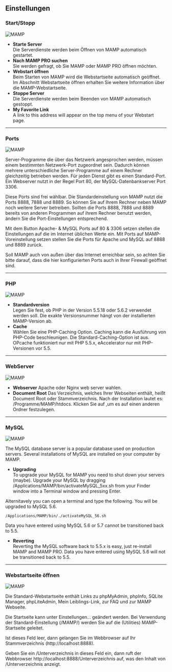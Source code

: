 ## Einstellungen

### Start/Stopp

![MAMP](StartStop.png)

*   **Starte Server**  
   Die Serverdienste werden beim Öffnen von MAMP automatisch gestartet.
*   **Nach MAMP PRO suchen**  
   Sie werden gefragt, ob Sie MAMP oder MAMP PRO öffnen möchten.
*   **Webstart öffnen**  
   Beim Starten von MAMP wird die Webstartseite automatisch geöffnet. Im Abschnitt Webstartseite öffnen erhalten Sie weitere    Information über die MAMP-Webstartseite.
*   **Stoppe Server**  
   Die Serverdienste werden beim Beenden von MAMP automatisch gestoppt.
*   **My Favorite Link**  
   A link to this address will appear on the top menu of your Webstart page.

---

### Ports

![MAMP](Ports.png)

Server-Programme die über das Netzwerk angesprochen werden, müssen einem bestimmten Netzwerk-Port zugeordnet sein. Dadurch können mehrere unterschiedliche Server-Programme auf einem Rechner gleichzeitig betrieben werden. Für jeden Dienst gibt es einen Standard-Port. Ein Webserver nutzt in der Regel Port 80, der MySQL-Datenbankserver Port 3306.

Diese Ports sind frei wählbar. Die Standardeinstellung von MAMP nutzt die Ports 8888, 7888 und 8889. So können Sie auf Ihrem Rechner neben MAMP noch weitere Server betreiben. Sollten die Ports 8888, 7888 und 8889 bereits von anderen Programmen auf ihrem Rechner benutzt werden, ändern Sie die Port-Einstellungen entsprechend.

Mit dem Button Apache- & MySQL Ports auf 80 & 3306 setzen stellen die Einstellungen auf die im Internet üblichen Werte ein. Mit Ports auf MAMP-Voreinstellung setzen stellen Sie die Ports für Apache und MySQL auf 8888 und 8889 zurück.

Soll MAMP auch von außen über das Internet erreichbar sein, so achten Sie bitte darauf, dass die hier konfigurierten Ports auch in Ihrer Firewall geöffnet sind.

---

### PHP

![MAMP](PHP.png)

*   **Standardversion**  
   Legen Sie fest, ob PHP in der Version 5.5.18 oder 5.6.2 verwendet werden soll. Die exakte Versionsnummer hängt von der       installierten MAMP-Version ab.
*   **Cache**  
   Wählen Sie eine PHP-Caching Option. Caching kann die Ausführung von PHP-Code beschleunigen. Die Standard-Caching-Option      ist aus. OPcache funktioniert nur mit PHP 5.5.x, eAccelerator nur mit PHP-Versionen vor 5.5.

---

### WebServer

![MAMP](WebServer.png)

*   **Webserver**
   Apache oder Nginx web server wahlen.
*   **Document Root** 
   Das Verzeichnis, welches Ihrer Webseiten enthält, heißt Document Root oder Stammverzeichnis. Nach der Installation lautet    es: /Programme/MAMP/htdocs. Klicken Sie auf ,um es auf einen anderen Ordner festzulegen.

---

### MySQL

![MAMP](MySQL.png)

The MySQL database server is a popular database used on production servers. Several installations of MySQL are installed on your computer by MAMP.

*   **Upgrading**  
    To upgrade your MySQL for MAMP you need to shut down your servers (maybe). Upgrade your MySQL by dragging                    /Applications/MAMP/bin/activateMySQL_5xx.sh from your Finder window into a Terminal window and pressing Enter.

   Alternitavely you can open a terminal and type the following. You will be upgraded to MySQL 5.6. 

   `/Applications/MAMP/bin/./activateMySQL_56.sh`

   <div class="alert" role="alert">
   Data you have entered using MySQL 5.6 or 5.7 cannot be transitioned back to 5.5.
   </div>

*   **Reverting**  
    Reverting the MySQL software back to 5.5.x is easy, just re-install MAMP and MAMP PRO. Data you have entered using MySQL     5.6 will not be transitioned back to 5.5.

---

### Webstartseite öffnen

![MAMP](WebStart.png)

Die Standard-Webstartseite enthält Links zu phpMyAdmin, phpInfo, SQLite Manager, phpLiteAdmin, Mein Leiblings-Link, zur FAQ und zur MAMP Webseite.

Die Startseite kann unter Einstellungen... geändert werden. Bei Verwendung der Standard-Einstellung (/MAMP/) werden Sie auf die (Utilities) MAMP-Startseite geleitet.

Ist dieses Feld leer, dann gelangen Sie im Webbrowser auf Ihr Stammverzeichnis (http://localhost:8888).

Geben Sie ein /Unterverzeichnis in dieses Feld ein, dann ruft der Webbrowser http://localhost:8888/Unterverzeichnis auf, was den Inhalt von <Document Root>/Unterverzeichnis anzeigt.

